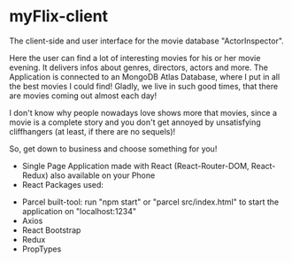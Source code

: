 # myFlix-client
 The client-side and user interface for the movie database "ActorInspector".

 Here the user can find a lot of interesting movies for his or her movie evening. It delivers infos about genres, directors, actors and more. The Application is connected to an MongoDB Atlas Database, where I put in all the best movies I could find! Gladly, we live in such good times, that there are movies coming out almost each day! 
 
 I don't know why people nowadays love shows more that movies, since a movie is a complete story and you don't get annoyed by unsatisfying cliffhangers (at least, if there are no sequels)! 

 So, get down to business and choose something for you!

 - Single Page Application made with React (React-Router-DOM, React-Redux) also available on your Phone
 - React Packages used: 
 * Parcel built-tool: run "npm start" or "parcel src/index.html" to start the application on "localhost:1234"
 * Axios
 * React Bootstrap
 * Redux
 * PropTypes